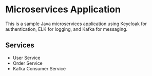 # Microservices Application

This is a sample Java microservices application using Keycloak for authentication, ELK for logging, and Kafka for messaging.

## Services

- User Service
- Order Service
- Kafka Consumer Service

